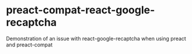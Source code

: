 # preact-compat-react-google-recaptcha
Demonstration of an issue with react-google-recaptcha when using preact and preact-compat
